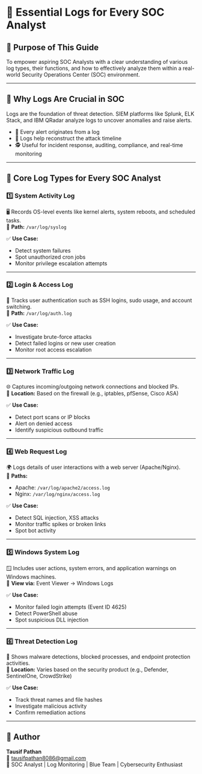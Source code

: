 # 🧠 Essential Logs for Every SOC Analyst

## 🎯 Purpose of This Guide
To empower aspiring SOC Analysts with a clear understanding of various log types, their functions, and how to effectively analyze them within a real-world Security Operations Center (SOC) environment.

---

## 🔎 Why Logs Are Crucial in SOC
Logs are the foundation of threat detection. SIEM platforms like Splunk, ELK Stack, and IBM QRadar analyze logs to uncover anomalies and raise alerts.

- 🧱 Every alert originates from a log
- 🔄 Logs help reconstruct the attack timeline
- 🕵️ Useful for incident response, auditing, compliance, and real-time monitoring

---

## 🧩 Core Log Types for Every SOC Analyst

### 1️⃣ System Activity Log
🖥️ Records OS-level events like kernel alerts, system reboots, and scheduled tasks.  
📂 **Path:** `/var/log/syslog`

✅ **Use Case:**
- Detect system failures
- Spot unauthorized cron jobs
- Monitor privilege escalation attempts

---

### 2️⃣ Login & Access Log
🔐 Tracks user authentication such as SSH logins, sudo usage, and account switching.  
📂 **Path:** `/var/log/auth.log`

✅ **Use Case:**
- Investigate brute-force attacks
- Detect failed logins or new user creation
- Monitor root access escalation

---

### 3️⃣ Network Traffic Log
🌐 Captures incoming/outgoing network connections and blocked IPs.  
📂 **Location:** Based on the firewall (e.g., iptables, pfSense, Cisco ASA)

✅ **Use Case:**
- Detect port scans or IP blocks
- Alert on denied access
- Identify suspicious outbound traffic

---

### 4️⃣ Web Request Log
🌍 Logs details of user interactions with a web server (Apache/Nginx).  
📂 **Paths:**
- Apache: `/var/log/apache2/access.log`
- Nginx: `/var/log/nginx/access.log`

✅ **Use Case:**
- Detect SQL injection, XSS attacks
- Monitor traffic spikes or broken links
- Spot bot activity

---

### 5️⃣ Windows System Log
🪟 Includes user actions, system errors, and application warnings on Windows machines.  
📂 **View via:** Event Viewer → Windows Logs

✅ **Use Case:**
- Monitor failed login attempts (Event ID 4625)
- Detect PowerShell abuse
- Spot suspicious DLL injection

---

### 6️⃣ Threat Detection Log
🦠 Shows malware detections, blocked processes, and endpoint protection activities.  
📂 **Location:** Varies based on the security product (e.g., Defender, SentinelOne, CrowdStrike)

✅ **Use Case:**
- Track threat names and file hashes
- Investigate malicious activity
- Confirm remediation actions

---

## 👤 Author
**Tausif Pathan**  
📧 tausifpathan8086@gmail.com  
🎯 SOC Analyst | Log Monitoring | Blue Team | Cybersecurity Enthusiast
